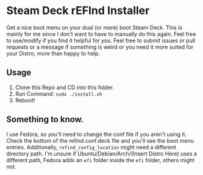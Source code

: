 # Steam Deck rEFInd Installer
Get a nice boot menu on your dual (or more) boot Steam Deck. This is mainly for me since I don't want to have to manually do this again. Feel free to use/modify if you find it helpful for you. Feel free to submit issues or pull requests or a message if something is weird or you need it more suited for your Distro, more than happy to help.

## Usage
1. Clone this Repo and CD into this folder.
2. Run Command: `sudo ./install.sh`
3. Reboot!

## Something to know.
I use Fedora, so you'll need to change the conf file if you aren't using it. 
Check the bottom of the refind.conf.deck file and you'll see the boot menu entries. Additionally, `refind_config_location` might need a different directory path. I'm unsure if Ubuntu/Debian/Arch/(Insert Distro Here) uses a different path, Fedora adds an `efi` folder inside the `efi` folder, others might not.
